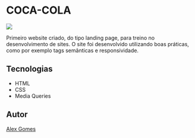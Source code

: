 # COCA-COLA
![](./img/Captura%20de%20Tela%202025-03-10%20%C3%A0s%2016.35.48.png)

Primeiro website criado, do tipo landing page, para treino no desenvolvimento de sites.
O site foi desenvolvido utilizando boas práticas, como por exemplo tags semânticas e responsividade.

## Tecnologias
* HTML
* CSS
* Media Queries

## Autor
[Alex Gomes](https://www.linkedin.com/in/alex-henrique-d-95013a353/)
